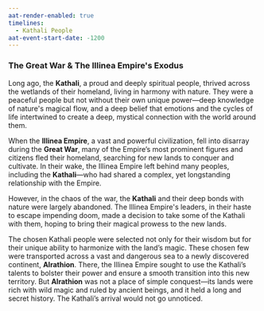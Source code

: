 ```yaml
---
aat-render-enabled: true
timelines:
  - Kathali People
aat-event-start-date: -1200
---
```


### The Great War & The Illinea Empire's Exodus

Long ago, the **Kathali**, a proud and deeply spiritual people, thrived across the wetlands of their homeland, living in harmony with nature. They were a peaceful people but not without their own unique power—deep knowledge of nature's magical flow, and a deep belief that emotions and the cycles of life intertwined to create a deep, mystical connection with the world around them.

When the **Illinea Empire**, a vast and powerful civilization, fell into disarray during the **Great War**, many of the Empire’s most prominent figures and citizens fled their homeland, searching for new lands to conquer and cultivate. In their wake, the Illinea Empire left behind many peoples, including the **Kathali**—who had shared a complex, yet longstanding relationship with the Empire.

However, in the chaos of the war, the **Kathali** and their deep bonds with nature were largely abandoned. The Illinea Empire's leaders, in their haste to escape impending doom, made a decision to take some of the Kathali with them, hoping to bring their magical prowess to the new lands.

The chosen Kathali people were selected not only for their wisdom but for their unique ability to harmonize with the land’s magic. These chosen few were transported across a vast and dangerous sea to a newly discovered continent, **Alrathion**. There, the Illinea Empire sought to use the Kathali’s talents to bolster their power and ensure a smooth transition into this new territory. But **Alrathion** was not a place of simple conquest—its lands were rich with wild magic and ruled by ancient beings, and it held a long and secret history. The Kathali’s arrival would not go unnoticed.